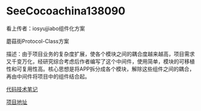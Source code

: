 # SeeCocoachina138090

看上传者：iosyujjiabo组件化方案

蘑菇街Protocol-Class方案

描述：由于项目业务的复杂度扩展，使各个模块之间的耦合度越来越高，项目需求又千变万化，经研究综合考虑后作者编写了这个中间件，使用简单，模块的可移植性和可复用性高。核心思想是将APP拆分成各个模块，解除这些组件之间的耦合，再由中间件将项目中的组件结合起。

[代码技术笔记](https://github.com/l1966540314/SeeCocoachina138090/wiki)

[项目地址](http://code.cocoachina.com/view/138090)
